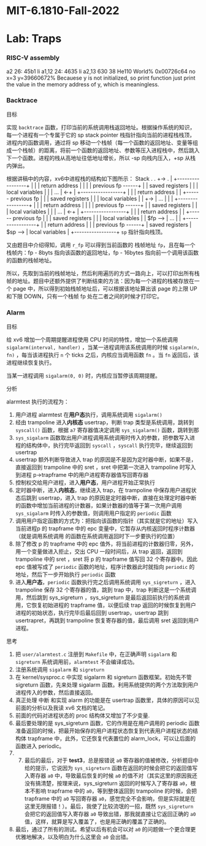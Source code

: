 # MIT-6.1810-Fall-2022

# Lab: Traps

### RISC-V assembly
a2
26:	45b1                	li	a1,12
24:	4635                	li	a2,13
630
38
He110 World%
0x00726c64
no
x=3 y=39660672%
Becauese y is not initialized, so print function just print the value in the memory address of y, which is meaningless.

### Backtrace
目标

实现 `backtrace` 函数，打印当前的系统调用栈返回地址。根据操作系统的知识，每一个进程有一个专属于它的 sp stack pointer 栈指针指向当前的进程栈栈顶，进程内的函数调用，通过将 sp 移动一个栈帧（每一个函数的返回地址、变量等组成一个栈帧）的距离，将前一个函数的返回地址、参数等压入进程栈中，然后跳入下一个函数。进程的栈从高地址往低地址增长，所以 -sp 向栈内压入，+sp 从栈内弹出。

根据讲稿中的内容，xv6中进程栈的结构如下图所示：
Stack
                   .
                   .
      +->          .
      |   +-----------------+   |
      |   | return address  |   |
      |   |   previous fp ------+
      |   | saved registers |
      |   | local variables |
      |   |       ...       | <-+
      |   +-----------------+   |
      |   | return address  |   |
      +------ previous fp   |   |
          | saved registers |   |
          | local variables |   |
      +-> |       ...       |   |
      |   +-----------------+   |
      |   | return address  |   |
      |   |   previous fp ------+
      |   | saved registers |
      |   | local variables |
      |   |       ...       | <-+
      |   +-----------------+   |
      |   | return address  |   |
      +------ previous fp   |   |
          | saved registers |   |
          | local variables |   |
  $fp --> |       ...       |   |
          +-----------------+   |
          | return address  |   |
          |   previous fp ------+
          | saved registers |
  $sp --> | local variables |
          +-----------------+
`sp` 指针指向栈顶。

又由题目中介绍得知，调用 `r_fp` 可以得到当前函数的 栈帧地址 `fp`，且在每一个栈帧内：fp - 8byts 指向该函数的返回地址，fp - 16bytes 指向前一个调用该函数的函数的栈帧地址。

所以，先取到当前的栈帧地址，然后利用遍历的方式一路向上，可以打印出所有栈帧的地址。题目中还额外提供了判断结束的方法：因为每一个进程的栈被存放在一个 page 中，所以得到初始栈帧地址后，可以根据该地址算出该 page 的上限 UP 和下限 DOWN，只有一个栈帧 fp 处在二者之间的时候才打印它。

### Alarm
目标

给 xv6 增加一个周期提醒进程使用 CPU 时间的特性，增加一个系统调用 `sigalarm(interval, handler)` ，当某一进程调用该系统调用的时候 `sigalarm(n, fn)` ，每当该进程执行 `n` 个 ticks 之后，内核应当调用函数 `fn` 。当 `fn` 返回后，该进程继续恢复执行。

当某一进程调用 `sigalarm(0, 0)` 时，内核应当暂停该周期提醒。

分析

alarmtest 执行的流程为：

1. 用户进程 alarmtest 在**用户态**执行，调用系统调用 `sigalarm()`
2. 经由 trampoline 进入**内核态** usertrap，判断 trap 类型是系统调用，跳转到 `syscall()` 函数，根据 `a7` 寄存器值决定调用 `sys_sigalarm()` 函数，跳转到那
3. `sys_sigalarm` 函数取出用户进程调用系统调用时传入的参数，把参数写入进程的结构体中，执行完毕返回到 `syscall` ，`syscall` 执行完毕，继续返回到 usertrap
4. usertrap 额外判断导致进入 trap 的原因是不是因为定时器中断，如果不是，直接返回到 trampoline 中的 sret ，sret 中把第一次进入 trampoline 时写入到进程 p→trapframe 中的用户进程寄存器值写回寄存器
5. 控制权交给用户进程，进入**用户态**，用户进程开始正常执行
6. 定时器中断，进入**内核态**，继续进入 trap，在 trampoline 中保存用户进程状态后跳到 usertrap，进入 trap 的原因是定时器中断，直接在处理定时器中断的函数中增加当前进程的计数器，如果计数器的值等于第一次用户调用 `sys_sigalarm` 时传入的参数值，则调用用户指定的 `periodic` 函数
7. 调用用户指定函数的方式为：把指向该函数的指针（其实就是它的地址）写入 当前进程p 的 trapframe 中的 epc 变量中，它暂存从内核返回时程序计数器（就是调用系统调用 的函数在系统调用返回时下一步要执行的位置）
8. 除了修改 p 的 trapframe 中的 epc 值外，将当前进程的计数器归零，另外，用一个变量做进入拒止，交出 CPU 一段时间后，从 trap 返回，返回到 trampoline 中的 sret ，sret 将 p 的 trapframe 值写回 32 个寄存器中。因此 epc 值被写成了 `periodic` 函数的地址，程序计数器此时就指向 `periodic` 的地址，然后下一步开始执行  `periodic` 函数
9. 进入**用户态**，`periodic` 函数执行完之后调用系统调用 `sys_sigreturn` ，进入 trampoline 保存 32 个寄存器的值，跳到 trap 中，trap 判断这是一个系统调用，然后跳到 sys_sigreturn ，sys_sigreturn 是最后返回前执行的系统调用，它恢复初始进程的 trapframe 值，以便后续 trap 返回的时候恢复到用户进程的初始状态，执行完毕后最后回到 usertrap，usertrap 跳到 usertrapret，再跳到 trampoline 恢复寄存器的值，最后调用 sret 返回到用户进程。

思考

1. 把 `user/alarmtest.c` 注册到 `Makefile` 中，在正确声明 `sigalarm` 和 `sigreturn` 系统调用前，`alarmtest` 不会编译成功。
2. 注册系统调用 `sigalarm` 和 `sigreturn`
3. 在 kernel/sysproc.c 中实现 sigalarm 和 sigreturn 函数框架。初始先不管 sigreturn 函数，先来处理 sigalarm 函数。利用系统提供的两个方法取到用户进程传入的参数，然后直接返回。
4. 真正处理 中断 和实现 alarm 的功能是在 usertrap 函数里，具体的原因可以见前面的分析以及我读 xv6 文档的笔记。
5. 前面的代码对进程状态的 proc 结构体又增加了不少变量.
6. 最后要处理的是 sys_sigreturn 函数，它的作用是在用户调用的 periodic 函数准备返回的时候，把最开始保存的用户进程状态恢复到代表用户进程状态的结构体 trapframe 中，此外，它还恢复代表置位的 alarm_lock，可以让后面的函数进入 periodic。
7. 7. 最后的最后，对于 **test3**，总是报错说 `a0` 寄存器的值被修改，分析题目中给的提示，它说因为 `sys_sigreturn` 函数在返回的时候会把它的返回值写入寄存器 `a0` 中，导致最后恢复的时候 `a0` 的值不对（其实这里的原因我还没有搞清楚，按理来说，sys_sigreturn 返回的时候写入了寄存器 `a0`，根本不影响 trapframe 中的 `a0`，等到整体返回到 trampoline 的时候，会把 trapframe 中的 `a0` 写回寄存器 `a0`，感觉完全不会影响，但是实际就是在这里无限报错！）。最后，我使了比较流氓的一招，既然 `sys_sigreturn` 会把它的返回值写入寄存器 `a0` 导致出错，那我就直接让它返回正确的 `a0` 值，这样，就算是写入覆盖了，也是用正确的覆盖了正确的。
8. 最后，通过了所有的测试。希望以后有机会可以对 `a0` 的问题做一个更合理更优雅地解决，以及明白为什么这里会 `a0` 会出错。
